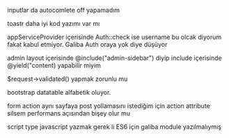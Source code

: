 inputlar da autocomlete off yapamadım

toastr daha iyi kod yazımı var mı

appServiceProvider içerisinde Auth::check ise username bu olcak diyorum fakat kabul etmiyor.
Galiba Auth oraya yok diye düşüyor

admin layout içerisinde @include("admin-sidebar") diyip include içerisinde @yield("content) yapabilir miyim

$request->validated() yapmak zorunlu mu

bootstrap datatable alfabetik oluyor.

form action aynı sayfaya post yollamasını istediğim için action 
attribute silsem performans açısından bişey olur mu

script type javascript yazmak gerek li ES6 için galiba module yazılmalıymış




